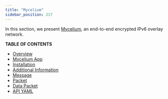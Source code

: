 ```yaml
---
title: "Mycelium"
sidebar_position: 217
---
```





In this section, we present [Mycelium](https://github.com/threefoldtech/mycelium), an end-to-end encrypted IPv6 overlay network.

**TABLE OF CONTENTS**

- [Overview](./overview.md)
- [Mycelium App](./mycelium_app.md)
- [Installation](./installation.md)
- [Additional Information](./information.md)
- [Message](./message.md)
- [Packet](./packet.md)
- [Data Packet](./data_packet.md)
- [API YAML](./api_yaml.md)